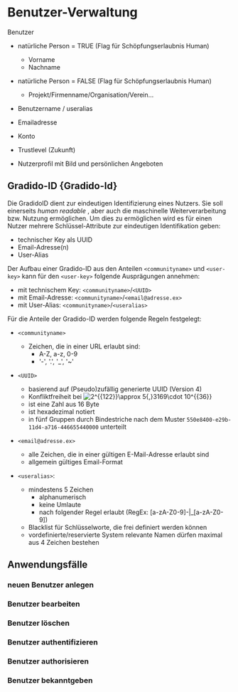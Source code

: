 # Benutzer-Verwaltung

Benutzer

* natürliche Person = TRUE (Flag für Schöpfungserlaubnis Human)

  * Vorname
  * Nachname
* natürliche Person = FALSE (Flag für Schöpfungserlaubnis Human)

  * Projekt/Firmenname/Organisation/Verein...
* Benutzername / useralias
* Emailadresse
* Konto
* Trustlevel (Zukunft)
* Nutzerprofil mit Bild und persönlichen Angeboten

## Gradido-ID {Gradido-Id}

Die GradidoID dient zur eindeutigen Identifizierung eines Nutzers. Sie soll einerseits *human readable* , aber auch die maschinelle Weiterverarbeitung bzw. Nutzung ermöglichen. Um dies zu ermöglichen wird es für einen Nutzer mehrere Schlüssel-Attribute zur eindeutigen Identifikation geben:

* technischer Key als UUID
* Email-Adresse(n)
* User-Alias

Der Aufbau einer Gradido-ID aus den Anteilen `<communityname>` und `<user-key>` kann für den `<user-key>` folgende Ausprägungen annehmen:

* mit technischem Key:  `<communityname>`/`<UUID>`
* mit Email-Adresse: `<communityname>`/`<email@adresse.ex>`
* mit User-Alias: `<communityname>`/`<useralias>`

Für die Anteile der Gradido-ID werden folgende Regeln festgelegt:

* `<communityname>`

  - Zeichen, die in einer URL erlaubt sind:
    * A-Z, a-z, 0-9
    * '-', '.', '_', '~'
* `<UUID>`

  * basierend auf (Pseudo)zufällig generierte UUID  (Version 4)
  * Konfliktfreiheit bei ![2^{{122}}\approx 5{,}3169\cdot 10^{{36}}](https://wikimedia.org/api/rest_v1/media/math/render/svg/1924927d783e2d3969734633e134f643b6f9a8cd)
  * ist eine Zahl aus 16 Byte
  * ist hexadezimal notiert
  * in fünf Gruppen durch Bindestriche nach dem Muster `550e8400-e29b-11d4-a716-446655440000` unterteilt
* `<email@adresse.ex>`

  * alle Zeichen, die in einer gültigen E-Mail-Adresse erlaubt sind
  * allgemein gültiges Email-Format
* `<useralias>`:

  - mindestens 5 Zeichen
    * alphanumerisch
    * keine Umlaute
    * nach folgender Regel erlaubt (RegEx: [a-zA-Z0-9]-|_[a-zA-Z0-9])
  - Blacklist für Schlüsselworte, die frei definiert werden können
  - vordefinierte/reservierte System relevante Namen dürfen maximal aus 4 Zeichen bestehen


## Anwendungsfälle

### neuen Benutzer anlegen

### Benutzer bearbeiten

### Benutzer löschen

### Benutzer authentifizieren

### Benutzer authorisieren

### Benutzer bekanntgeben
